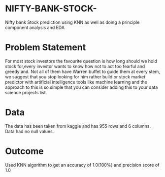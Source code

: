 # NIFTY-BANK-STOCK-
Nifty bank Stock prediction using KNN as well as doing a principle component analysis and EDA


# Problem Statement
For most stock investors the favourite question is how long should we hold stock for,every investor wants to know how not to act too fearful and greedy and. Not all of them have Warren buffet to guide them at every stem, we suggest that you stop looking for him rather build or stock market predictor with artificial intelligence tools like machine learning and the approach to this is so simple that you can consider adding this to your data science projects list.

# Data
The data has been taken from kaggle and has 955 rows and 6 columns. Data had no null values.
# Outcome
Used KNN algorithm to get an accuracy of 1.0(100%) and precision score of 1.0

